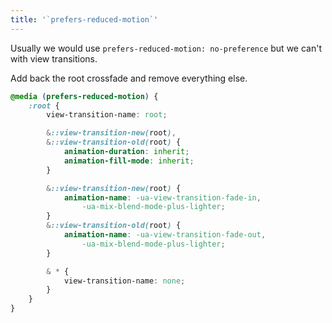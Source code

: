 ```yaml
---
title: '`prefers-reduced-motion`'
---
```


<aside>

Usually we would use `prefers-reduced-motion: no-preference` but we can't with view transitions.

</aside>

Add back the root crossfade and remove everything else.

```css
@media (prefers-reduced-motion) {
	:root {
		view-transition-name: root;

		&::view-transition-new(root),
		&::view-transition-old(root) {
			animation-duration: inherit;
			animation-fill-mode: inherit;
		}

		&::view-transition-new(root) {
			animation-name: -ua-view-transition-fade-in,
				-ua-mix-blend-mode-plus-lighter;
		}
		&::view-transition-old(root) {
			animation-name: -ua-view-transition-fade-out,
				-ua-mix-blend-mode-plus-lighter;
		}

		& * {
			view-transition-name: none;
		}
	}
}
```

